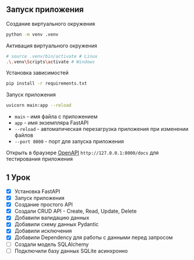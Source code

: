 ## Запуск приложения

Создание виртуального окружения
```bash
python -m venv .venv
```

Активация виртуального окружения
```bash
# source .venv/bin/activate # Linux
.\.venv\Scripts\activate # Windows
```

Установка зависимостей
```bash
pip install -r requirements.txt
```

Запуск приложения
```bash
uvicorn main:app --reload
```
- `main` - имя файла с приложением
- `app` - имя экземпляра FastAPI
- `--reload` - автоматическая перезагрузка приложения при изменении файлов
- `--port 8000` - порт для запуска приложения



Открыть в браузере  [OpenAPI](http://127.0.0.1:8000/docs) `http://127.0.0.1:8000/docs` для тестирования приложения


## 1 Урок
- [x] Установка FastAPI
- [x] Запуск приложения
- [x] Создание простого API
- [x] Создали CRUD API - Create, Read, Update, Delete
- [x] Добавили валидацию данных
- [x] Добавили схему данных  Pydantic
- [x] Добавили исключения
- [x] Добавили Dependency для работы с данными перед запросом
- [ ] Создали модель SQLAlchemy
- [ ] Подключили базу данных SQLite асинхронно
